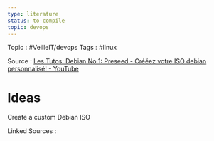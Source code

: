 ```yaml
---
type: literature
status: to-compile
topic: devops 
---
```

Topic : #VeilleIT/devops 
Tags : #linux 


Source : [Les Tutos: Debian No 1: Preseed - Crééez votre ISO debian personnalisé! - YouTube](https://www.youtube.com/watch?v=Vf98xGG22nE)

# Ideas

Create a custom Debian ISO



Linked Sources :
